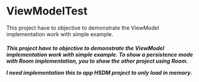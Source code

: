 # ViewModelTest
This project have to objective to demonstrate the ViewModel implementation work with simple example.

<h5>
This project have to objective to demonstrate the ViewModel implementation work with simple example. To show a persistence mode with Room implementation, you to show the other project using Room.
  
I need implementation this to app HSDM project to only load in memory. 

</h5>
